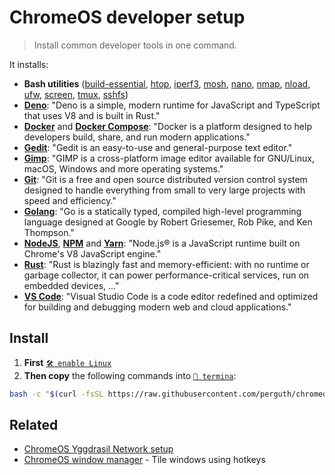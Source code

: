 # ChromeOS developer setup

> Install common developer tools in one command.

It installs:

- **Bash utilities** ([build-essential](https://www.google.com/search?q=build-essential), [htop](https://hisham.hm/htop/), [iperf3](https://iperf.fr/), [mosh](https://mosh.org/), [nano](https://www.nano-editor.org/), [nmap](https://nmap.org/), [nload](https://github.com/rolandriegel/nload), [ufw](https://g.co/kgs/R7KmgH), [screen](https://www.gnu.org/software/screen/), [tmux](https://github.com/tmux/tmux/wiki), [sshfs](https://github.com/libfuse/sshfs))
- **[Deno](https://deno.land/)**: "Deno is a simple, modern runtime for JavaScript and TypeScript that uses V8 and is built in Rust."
- **[Docker](https://www.docker.com/)** and **[Docker Compose](https://docs.docker.com/compose/)**: "Docker is a platform designed to help developers build, share, and run modern applications."
- **[Gedit](https://wiki.gnome.org/Apps/Gedit)**: "Gedit is an easy-to-use and general-purpose text editor."
- **[Gimp](https://www.gimp.org/)**: "GIMP is a cross-platform image editor available for GNU/Linux, macOS, Windows and more operating systems."
- **[Git](https://git-scm.com/)**: "Git is a free and open source distributed version control system designed to handle everything from small to very large projects with speed and efficiency."
- **[Golang](https://golang.org/)**: "Go is a statically typed, compiled high-level programming language designed at Google by Robert Griesemer, Rob Pike, and Ken Thompson."
- **[NodeJS](https://nodejs.org/)**, **[NPM](https://www.npmjs.com/)** and **[Yarn](https://yarnpkg.com/)**: "Node.js® is a JavaScript runtime built on Chrome's V8 JavaScript engine."
- **[Rust](https://www.rust-lang.org/)**: "Rust is blazingly fast and memory-efficient: with no runtime or garbage collector, it can power performance-critical services, run on embedded devices, ..."
- **[VS Code](https://code.visualstudio.com/)**: "Visual Studio Code is a code editor redefined and optimized for building and debugging modern web and cloud applications."

## Install

1. **First** [`🛠️ enable Linux`](https://support.google.com/chromebook/answer/9145439)
1. **Then copy** the following commands into [`🔣 termina`](https://support.google.com/chromebook/thread/565904):

```bash
bash -c "$(curl -fsSL https://raw.githubusercontent.com/perguth/chromeos-developer-setup/master/setup.sh)"
```

## Related

- [ChromeOS Yggdrasil Network setup](https://github.com/perguth/chromeos-yggdrasil-network-setup)
- [ChromeOS window manager](https://github.com/JayGoldberg/chromewm) - Tile windows using hotkeys
